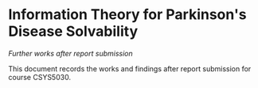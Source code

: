 # Information Theory for Parkinson's Disease Solvability
*Further works after report submission*

This document records the works and findings after report submission for course CSYS5030.

